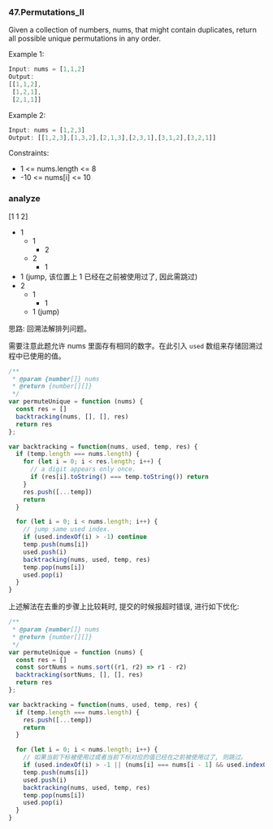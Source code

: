 ### 47.Permutations_II

Given a collection of numbers, nums, that might contain duplicates, return all possible unique permutations in any order.

Example 1:

```js
Input: nums = [1,1,2]
Output:
[[1,1,2],
 [1,2,1],
 [2,1,1]]
```

Example 2:

```js
Input: nums = [1,2,3]
Output: [[1,2,3],[1,3,2],[2,1,3],[2,3,1],[3,1,2],[3,2,1]]
```

Constraints:
* 1 <= nums.length <= 8
* -10 <= nums[i] <= 10

### analyze

[1 1 2]

* 1
  * 1
    * 2
  * 2
    * 1
* 1 (jump, 该位置上 1 已经在之前被使用过了, 因此需跳过)
* 2
  * 1
    * 1
  * 1 (jump)

思路: 回溯法解排列问题。

需要注意此题允许 nums 里面存有相同的数字。在此引入 `used` 数组来存储回溯过程中已使用的值。

```js
/**
 * @param {number[]} nums
 * @return {number[][]}
 */
var permuteUnique = function (nums) {
  const res = []
  backtracking(nums, [], [], res)
  return res
};

var backtracking = function(nums, used, temp, res) {
  if (temp.length === nums.length) {
    for (let i = 0; i < res.length; i++) {
      // a digit appears only once.
      if (res[i].toString() === temp.toString()) return
    }
    res.push([...temp])
    return
  }

  for (let i = 0; i < nums.length; i++) {
    // jump same used index.
    if (used.indexOf(i) > -1) continue
    temp.push(nums[i])
    used.push(i)
    backtracking(nums, used, temp, res)
    temp.pop(nums[i])
    used.pop(i)
  }
}
```

上述解法在去重的步骤上比较耗时, 提交的时候报超时错误, 进行如下优化:

```js
/**
 * @param {number[]} nums
 * @return {number[][]}
 */
var permuteUnique = function (nums) {
  const res = []
  const sortNums = nums.sort((r1, r2) => r1 - r2)
  backtracking(sortNums, [], [], res)
  return res
};

var backtracking = function(nums, used, temp, res) {
  if (temp.length === nums.length) {
    res.push([...temp])
    return
  }

  for (let i = 0; i < nums.length; i++) {
    // 如果当前下标被使用过或者当前下标对应的值已经在之前被使用过了, 则跳过。
    if (used.indexOf(i) > -1 || (nums[i] === nums[i - 1] && used.indexOf(i - 1) === -1)) continue
    temp.push(nums[i])
    used.push(i)
    backtracking(nums, used, temp, res)
    temp.pop(nums[i])
    used.pop(i)
  }
}
```